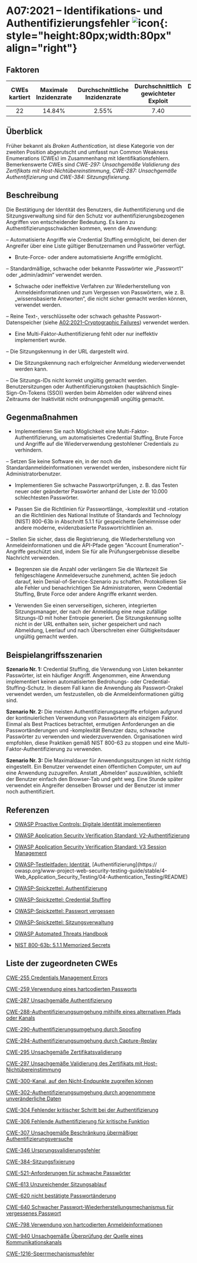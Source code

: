 # A07:2021 – Identifikations- und Authentifizierungsfehler ![icon](assets/TOP_10_Icons_Final_Identification_and_Authentication_Failures.png){: style="height:80px;width:80px" align="right"}

## Faktoren

| CWEs kartiert | Maximale Inzidenzrate | Durchschnittliche Inzidenzrate | Durchschnittlich gewichteter Exploit | Durchschnittliche gewichtete Auswirkung | Maximale Abdeckung | Durchschnittliche Abdeckung | Gesamtzahl der Vorkommen | CVEs insgesamt |
|:-------------:|:--------------------:|:--------------------:|:--------------:|:--------------:|:----------------------:|:---------------------:|:-------------------:|:------------:|
| 22          | 14.84%             | 2.55%              | 7.40                 | 6.50                | 79.51%       | 45.72%       | 132,195           | 3,897      |

## Überblick

Früher bekannt als *Broken Authentication*, ist diese Kategorie von der zweiten Position abgerutscht und umfasst nun Common Weakness Enumerations (CWEs) im Zusammenhang mit Identifikationsfehlern. Bemerkenswerte CWEs sind *CWE-297: Unsachgemäße Validierung des Zertifikats mit Host-Nichtübereinstimmung*, *CWE-287: Unsachgemäße Authentifizierung* und *CWE-384: Sitzungsfixierung*.

## Beschreibung

Die Bestätigung der Identität des Benutzers, die Authentifizierung und die Sitzungsverwaltung sind für den Schutz vor authentifizierungsbezogenen Angriffen von entscheidender Bedeutung. Es kann zu Authentifizierungsschwächen kommen, wenn die Anwendung:

– Automatisierte Angriffe wie Credential Stuffing ermöglicht, bei denen der Angreifer über eine Liste gültiger Benutzernamen und Passwörter verfügt.

- Brute-Force- oder andere automatisierte Angriffe ermöglicht.

– Standardmäßige, schwache oder bekannte Passwörter wie „Passwort1“ oder „admin/admin“ verwendet werden.

- Schwache oder ineffektive Verfahren zur Wiederherstellung von Anmeldeinformationen und zum Vergessen von Passwörtern, wie z. B. „wissensbasierte Antworten“, die nicht sicher gemacht werden können, verwendet werden.

– Reine Text-, verschlüsselte oder schwach gehashte Passwort-Datenspeicher (siehe [A02:2021-Cryptographic Failures](A02_2021-Cryptographic_Failures.md)) verwendet werden.

- Eine Multi-Faktor-Authentifizierung fehlt oder nur ineffektiv implementiert wurde.

– Die Sitzungskennung in der URL dargestellt wird.

- Die Sitzungskennung nach erfolgreicher Anmeldung wiederverwendet werden kann.

– Die Sitzungs-IDs nicht korrekt ungültig gemacht werden. Benutzersitzungen oder Authentifizierungstoken (hauptsächlich Single-Sign-On-Tokens (SSO)) werden beim Abmelden oder während eines Zeitraums der Inaktivität nicht ordnungsgemäß ungültig gemacht.

## Gegenmaßnahmen

- Implementieren Sie nach Möglichkeit eine Multi-Faktor-Authentifizierung, um automatisiertes Credential Stuffing, Brute Force und Angriffe auf die Wiederverwendung gestohlener Credentials zu verhindern.

– Setzen Sie keine Software ein, in der noch die Standardanmeldeinformationen verwendet werden, insbesondere nicht für Administratorbenutzer.

- Implementieren Sie schwache Passwortprüfungen, z. B. das Testen neuer oder geänderter Passwörter anhand der Liste der 10.000 schlechtesten Passwörter.

- Passen Sie die Richtlinien für Passwortlänge, -komplexität und -rotation an die Richtlinien des National Institute of Standards and Technology (NIST) 800-63b in Abschnitt 5.1.1 für gespeicherte Geheimnisse oder andere moderne, evidenzbasierte Passwortrichtlinien an.

– Stellen Sie sicher, dass die Registrierung, die Wiederherstellung von Anmeldeinformationen und die API-Pfade gegen "Account Enumeration"-Angriffe geschützt sind, indem Sie für alle Prüfungsergebnisse dieselbe Nachricht verwenden.

- Begrenzen sie die Anzahl oder verlängern Sie die Wartezeit Sie fehlgeschlagene Anmeldeversuche zunehmend, achten Sie jedoch darauf, kein Denial-of-Service-Szenario zu schaffen. Protokollieren Sie alle Fehler und benachrichtigen Sie Administratoren, wenn Credential Stuffing, Brute Force oder andere Angriffe erkannt werden.

- Verwenden Sie einen serverseitigen, sicheren, integrierten Sitzungsmanager, der nach der Anmeldung eine neue zufällige Sitzungs-ID mit hoher Entropie generiert. Die Sitzungskennung sollte nicht in der URL enthalten sein, sicher gespeichert und nach Abmeldung, Leerlauf und nach Überschreiten einer Gültigkeitsdauer ungültig gemacht werden.

## Beispielangriffsszenarien

**Szenario Nr. 1:** Credential Stuffing, die Verwendung von Listen bekannter Passwörter, ist ein häufiger Angriff. Angenommen, eine Anwendung implementiert keinen automatisierten Bedrohungs- oder Credential-Stuffing-Schutz. In diesem Fall kann die Anwendung als Passwort-Orakel verwendet werden, um festzustellen, ob die Anmeldeinformationen gültig sind.

**Szenario Nr. 2:** Die meisten Authentifizierungsangriffe erfolgen aufgrund der kontinuierlichen Verwendung von Passwörtern als einzigem Faktor. Einmal als Best Practices betrachtet, ermutigen Anforderungen an die Passwortänderungen und -komplexität Benutzer dazu, schwache Passwörter zu verwenden und wiederzuverwenden. Organisationen wird empfohlen, diese Praktiken gemäß NIST 800-63 zu stoppen und eine Multi-Faktor-Authentifizierung zu verwenden.

**Szenario Nr. 3:** Die Maximaldauer für Anwendungssitzungen ist nicht richtig eingestellt. Ein Benutzer verwendet einen öffentlichen Computer, um auf eine Anwendung zuzugreifen. Anstatt „Abmelden“ auszuwählen, schließt der Benutzer einfach den Browser-Tab und geht weg. Eine Stunde später verwendet ein Angreifer denselben Browser und der Benutzer ist immer noch authentifiziert.

## Referenzen

- [OWASP Proactive Controls: Digitale Identität implementieren](https://owasp.org/www-project-proactive-controls/v3/en/c6-digital-identity)

- [OWASP Application Security Verification Standard: V2-Authentifizierung](https://owasp.org/www-project-application-security-verification-standard)

- [OWASP Application Security Verification Standard: V3 Session Management](https://owasp.org/www-project-application-security-verification-standard)

- [OWASP-Testleitfaden: Identität](https://owasp.org/www-project-web-security-testing-guide/stable/4-Web_Application_Security_Testing/03-Identity_Management_Testing/README), [Authentifizierung](https:// owasp.org/www-project-web-security-testing-guide/stable/4-Web_Application_Security_Testing/04-Authentication_Testing/README)

- [OWASP-Spickzettel: Authentifizierung](https://cheatsheetseries.owasp.org/cheatsheets/Authentication_Cheat_Sheet.html)

- [OWASP-Spickzettel: Credential Stuffing](https://cheatsheetseries.owasp.org/cheatsheets/Credential_Stuffing_Prevention_Cheat_Sheet.html)

- [OWASP-Spickzettel: Passwort vergessen](https://cheatsheetseries.owasp.org/cheatsheets/Forgot_Password_Cheat_Sheet.html)

- [OWASP-Spickzettel: Sitzungsverwaltung](https://cheatsheetseries.owasp.org/cheatsheets/Session_Management_Cheat_Sheet.html)

- [OWASP Automated Threats Handbook](https://owasp.org/www-project-automated-threats-to-web-applications/)

-   [NIST 800-63b: 5.1.1 Memorized Secrets](https://pages.nist.gov/800-63-3/sp800-63b.html#memsecret)

## Liste der zugeordneten CWEs

[CWE-255 Credentials Management Errors](https://cwe.mitre.org/data/definitions/255.html)

[CWE-259 Verwendung eines hartcodierten Passworts](https://cwe.mitre.org/data/definitions/259.html)

[CWE-287 Unsachgemäße Authentifizierung](https://cwe.mitre.org/data/definitions/287.html)

[CWE-288-Authentifizierungsumgehung mithilfe eines alternativen Pfads oder Kanals](https://cwe.mitre.org/data/definitions/288.html)

[CWE-290-Authentifizierungsumgehung durch Spoofing](https://cwe.mitre.org/data/definitions/290.html)

[CWE-294-Authentifizierungsumgehung durch Capture-Replay](https://cwe.mitre.org/data/definitions/294.html)

[CWE-295 Unsachgemäße Zertifikatsvalidierung](https://cwe.mitre.org/data/definitions/295.html)

[CWE-297 Unsachgemäße Validierung des Zertifikats mit Host-Nichtübereinstimmung](https://cwe.mitre.org/data/definitions/297.html)

[CWE-300-Kanal, auf den Nicht-Endpunkte zugreifen können](https://cwe.mitre.org/data/definitions/300.html)

[CWE-302-Authentifizierungsumgehung durch angenommene unveränderliche Daten](https://cwe.mitre.org/data/definitions/302.html)

[CWE-304 Fehlender kritischer Schritt bei der Authentifizierung](https://cwe.mitre.org/data/definitions/304.html)

[CWE-306 Fehlende Authentifizierung für kritische Funktion](https://cwe.mitre.org/data/definitions/306.html)

[CWE-307 Unsachgemäße Beschränkung übermäßiger Authentifizierungsversuche](https://cwe.mitre.org/data/definitions/307.html)

[CWE-346 Ursprungsvalidierungsfehler](https://cwe.mitre.org/data/definitions/346.html)

[CWE-384-Sitzungsfixierung](https://cwe.mitre.org/data/definitions/384.html)

[CWE-521-Anforderungen für schwache Passwörter](https://cwe.mitre.org/data/definitions/521.html)

[CWE-613 Unzureichender Sitzungsablauf](https://cwe.mitre.org/data/definitions/613.html)

[CWE-620 nicht bestätigte Passwortänderung](https://cwe.mitre.org/data/definitions/620.html)

[CWE-640 Schwacher Passwort-Wiederherstellungsmechanismus für vergessenes Passwort](https://cwe.mitre.org/data/definitions/640.html)

[CWE-798 Verwendung von hartcodierten Anmeldeinformationen](https://cwe.mitre.org/data/definitions/798.html)

[CWE-940 Unsachgemäße Überprüfung der Quelle eines Kommunikationskanals](https://cwe.mitre.org/data/definitions/940.html)

[CWE-1216-Sperrmechanismusfehler](https://cwe.mitre.org/data/definitions/1216.html)
